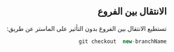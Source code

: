  
<div dir = "rtl">



## الانتقال بين الفروع

تستطيع الانتقال بين الفروع بدون التأثير على الماستر عن طريق:
```c#
git checkout  new-branchName
```

</div>
